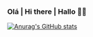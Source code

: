 ### Olá | Hi there | Hallo  👋🏻


[![Anurag's GitHub stats](https://github-readme-stats.vercel.app/api?username=Raf-Castro&rank_icon=github&show_icons=true&theme=dark)](https://github.com/anuraghazra/github-readme-stats)
